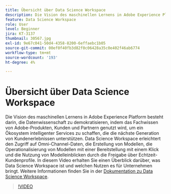 ```yaml
---
title: Übersicht über Data Science Workspace
description: Die Vision des maschinellen Lernens in Adobe Experience Platform besteht darin, die Datenwissenschaft zu demokratisieren, indem das Fachwissen von Adobe-Produkten, Kunden und Partnern genutzt wird, um ein Ökosystem intelligenter Services zu schaffen, die die nächste Generation von Kundenerlebnissen unterstützen. Data Science Workspace erleichtert den Zugriff auf Omni-Channel-Daten, die Erstellung von Modellen, die Operationalisierung von Modellen mit einer Bereitstellung mit einem Klick und die Nutzung von Modelleinblicken durch die Freigabe über Echtzeit-Kundenprofile. In diesem Video erhalten Sie einen Überblick darüber, was Data Science Workspace ist und welchen Nutzen es für Unternehmen bringt.
feature: Data Science Workspace
role: User
level: Beginner
jira: KT-3137
thumbnail: 30567.jpg
exl-id: 9e67c041-50d4-4358-8200-6effaebc1b05
source-git-commit: 00ef0f40fb3d82f0c06428a35c0e402f46ab6774
workflow-type: tm+mt
source-wordcount: '193'
ht-degree: 4%

---
```


# Übersicht über Data Science Workspace

Die Vision des maschinellen Lernens in Adobe Experience Platform besteht darin, die Datenwissenschaft zu demokratisieren, indem das Fachwissen von Adobe-Produkten, Kunden und Partnern genutzt wird, um ein Ökosystem intelligenter Services zu schaffen, die die nächste Generation von Kundenerlebnissen unterstützen. Data Science Workspace erleichtert den Zugriff auf Omni-Channel-Daten, die Erstellung von Modellen, die Operationalisierung von Modellen mit einer Bereitstellung mit einem Klick und die Nutzung von Modelleinblicken durch die Freigabe über Echtzeit-Kundenprofile. In diesem Video erhalten Sie einen Überblick darüber, was Data Science Workspace ist und welchen Nutzen es für Unternehmen bringt. Weitere Informationen finden Sie in der [Dokumentation zu Data Science Workspace](https://experienceleague.adobe.com/docs/experience-platform/data-science-workspace/home.html).

>[!VIDEO](https://video.tv.adobe.com/v/30567?learn=on)
